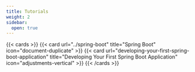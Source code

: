 ```yaml
---
title: Tutorials
weight: 2
sidebar:
  open: true
---
```


{{< cards >}}
  {{< card url="../spring-boot" title="Spring Boot" icon="document-duplicate" >}}
  {{< card url="developing-your-first-spring-boot-application" title="Developing Your First  Spring Boot Application" icon="adjustments-vertical" >}}
{{< /cards >}}